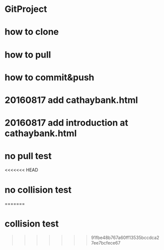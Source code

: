 # GitProject
# how to clone
# how to pull
# how to commit&push
# 20160817 add cathaybank.html
# 20160817 add introduction at cathaybank.html 
# no pull test
<<<<<<< HEAD
# no collision test
=======
# collision test
>>>>>>> 91fbe48b767a60ff13535bccdca27ee7bcfece67
